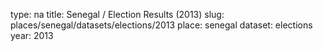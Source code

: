 type: na
title: Senegal / Election Results (2013)
slug: places/senegal/datasets/elections/2013
place: senegal
dataset: elections
year: 2013
